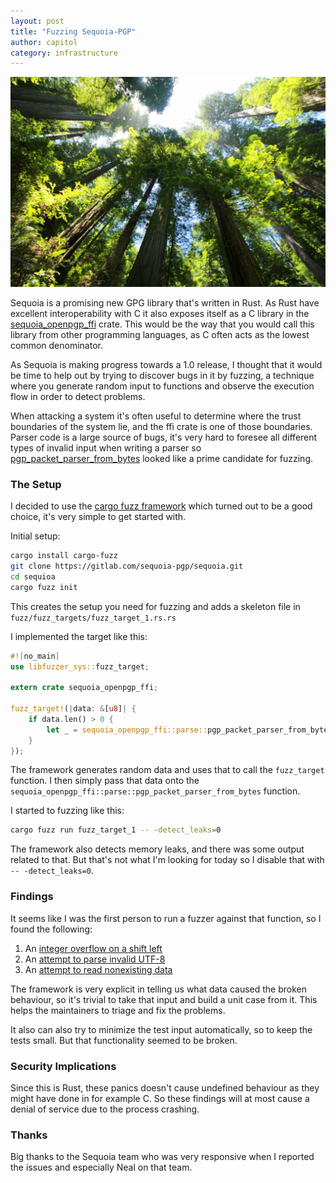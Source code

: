 ```yaml
---
layout: post
title: "Fuzzing Sequoia-PGP"
author: capitol
category: infrastructure
---
```

![sequoia](/images/sequoia.jpg)

Sequoia is a promising new GPG library that's written in Rust. As Rust have excellent
interoperability with C it also exposes itself as a C library in the [sequoia_openpgp_ffi](https://docs.sequoia-pgp.org/sequoia_openpgp_ffi/index.html)
crate. This would be the way that you would call this library from other programming languages,
as C often acts as the lowest common denominator.

As Sequoia is making progress towards a 1.0 release, I thought that it would be time to help out by
trying to discover bugs in it by fuzzing, a technique where you generate random input to
functions and observe the execution flow in order to detect problems.

When attacking a system it's often useful to determine where the trust boundaries of the system lie,
and the ffi crate is one of those boundaries. Parser code is a large source of bugs, it's very
hard to foresee all different types of invalid input when writing a parser so [pgp_packet_parser_from_bytes](https://docs.sequoia-pgp.org/sequoia_openpgp_ffi/parse/fn.pgp_packet_parser_from_bytes.html)
looked like a prime candidate for fuzzing.

### The Setup

I decided to use the [cargo fuzz framework](https://github.com/rust-fuzz/cargo-fuzz) which turned
out to be a good choice, it's very simple to get started with.

Initial setup:

```bash
cargo install cargo-fuzz
git clone https://gitlab.com/sequoia-pgp/sequoia.git
cd sequioa
cargo fuzz init
```

This creates the setup you need for fuzzing and adds a skeleton file in `fuzz/fuzz_targets/fuzz_target_1.rs.rs`

I implemented the target like this:

```rust
#![no_main]
use libfuzzer_sys::fuzz_target;

extern crate sequoia_openpgp_ffi;

fuzz_target!(|data: &[u8]| {
    if data.len() > 0 {
        let _ = sequoia_openpgp_ffi::parse::pgp_packet_parser_from_bytes(core::option::Option::None, &data[0], data.len());
    }
});
```

The framework generates random data and uses that to call the `fuzz_target` function. I then simply
pass that data onto the `sequoia_openpgp_ffi::parse::pgp_packet_parser_from_bytes` function.

I started to fuzzing like this:

```bash
cargo fuzz run fuzz_target_1 -- -detect_leaks=0
```

The framework also detects memory leaks, and there was some output related to that. But that's not what
I'm looking for today so I disable that with `-- -detect_leaks=0`.

### Findings

It seems like I was the first person to run a fuzzer against that function, so I found the following:

1. An [integer overflow on a shift left](https://gitlab.com/sequoia-pgp/sequoia/-/issues/514)
1. An [attempt to parse invalid UTF-8](https://gitlab.com/sequoia-pgp/sequoia/-/issues/515)
1. An [attempt to read nonexisting data](https://gitlab.com/sequoia-pgp/sequoia/-/issues/516)

The framework is very explicit in telling us what data caused the broken behaviour, so it's trivial
to take that input and build a unit case from it. This helps the maintainers to triage and fix the problems.

It also can also try to minimize the test input automatically, so to keep the tests small. But
that functionality seemed to be broken.

### Security Implications

Since this is Rust, these panics doesn't cause undefined behaviour as they might have done in for example C.
So these findings will at most cause a denial of service due to the process crashing.

### Thanks

Big thanks to the Sequoia team who was very responsive when I reported the issues and especially Neal
on that team.

